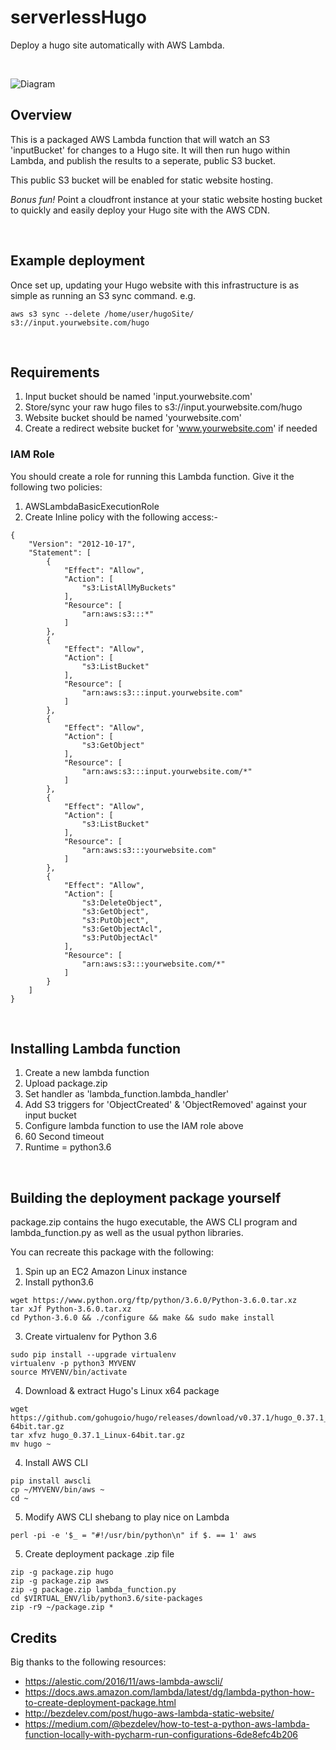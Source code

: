 # serverlessHugo
Deploy a hugo site automatically with AWS Lambda. 

&nbsp;

![Diagram](https://raw.githubusercontent.com/richstokes/serverlessHugo/master/diagram.png)

## Overview
This is a packaged AWS Lambda function that will watch an S3 'inputBucket' for changes to a Hugo site. It will then run hugo within Lambda, and publish the results to a seperate, public S3 bucket.

This public S3 bucket will be enabled for static website hosting.

*Bonus fun!* Point a cloudfront instance at your static website hosting bucket to quickly and easily deploy your Hugo site with the AWS CDN.

&nbsp;

## Example deployment
Once set up, updating your Hugo website with this infrastructure is as simple as running an S3 sync command. e.g.

`aws s3 sync --delete /home/user/hugoSite/ s3://input.yourwebsite.com/hugo`


&nbsp;
## Requirements
1. Input bucket should be named 'input.yourwebsite.com'
2. Store/sync your raw hugo files to s3://input.yourwebsite.com/hugo
3. Website bucket should be named 'yourwebsite.com'
4. Create a redirect website bucket for 'www.yourwebsite.com' if needed



### IAM Role
You should create a role for running this Lambda function. Give it the following two policies:

1. AWSLambdaBasicExecutionRole
2. Create Inline policy with the following access:-
```
{
    "Version": "2012-10-17",
    "Statement": [
        {
            "Effect": "Allow",
            "Action": [
                "s3:ListAllMyBuckets"
            ],
            "Resource": [
                "arn:aws:s3:::*"
            ]
        },
        {
            "Effect": "Allow",
            "Action": [
                "s3:ListBucket"
            ],
            "Resource": [
                "arn:aws:s3:::input.yourwebsite.com"
            ]
        },
        {
            "Effect": "Allow",
            "Action": [
                "s3:GetObject"
            ],
            "Resource": [
                "arn:aws:s3:::input.yourwebsite.com/*"
            ]
        },
        {
            "Effect": "Allow",
            "Action": [
                "s3:ListBucket"
            ],
            "Resource": [
                "arn:aws:s3:::yourwebsite.com"
            ]
        },
        {
            "Effect": "Allow",
            "Action": [
                "s3:DeleteObject",
                "s3:GetObject",
                "s3:PutObject",
                "s3:GetObjectAcl",
                "s3:PutObjectAcl"
            ],
            "Resource": [
                "arn:aws:s3:::yourwebsite.com/*"
            ]
        }
    ]
}
```
&nbsp;

## Installing Lambda function
1. Create a new lambda function
2. Upload package.zip
3. Set handler as 'lambda_function.lambda_handler'
3. Add S3 triggers for 'ObjectCreated' & 'ObjectRemoved' against your input bucket
3. Configure lambda function to use the IAM role above
4. 60 Second timeout
5. Runtime = python3.6

&nbsp;

## Building the deployment package yourself
package.zip contains the hugo executable, the AWS CLI program and lambda_function.py as well as the usual python libraries. 

You can recreate this package with the following:
&nbsp;

1. Spin up an EC2 Amazon Linux instance
2. Install python3.6
```
wget https://www.python.org/ftp/python/3.6.0/Python-3.6.0.tar.xz
tar xJf Python-3.6.0.tar.xz
cd Python-3.6.0 && ./configure && make && sudo make install
```
3. Create virtualenv for Python 3.6
```
sudo pip install --upgrade virtualenv
virtualenv -p python3 MYVENV
source MYVENV/bin/activate
```
4. Download & extract Hugo's Linux x64 package
```
wget https://github.com/gohugoio/hugo/releases/download/v0.37.1/hugo_0.37.1_Linux-64bit.tar.gz
tar xfvz hugo_0.37.1_Linux-64bit.tar.gz
mv hugo ~
```
4. Install AWS CLI
```
pip install awscli
cp ~/MYVENV/bin/aws ~
cd ~
```
5. Modify AWS CLI shebang to play nice on Lambda
```
perl -pi -e '$_ = "#!/usr/bin/python\n" if $. == 1' aws
```

5. Create deployment package .zip file
```
zip -g package.zip hugo
zip -g package.zip aws
zip -g package.zip lambda_function.py
cd $VIRTUAL_ENV/lib/python3.6/site-packages
zip -r9 ~/package.zip *
```

## Credits
Big thanks to the following resources: 
* https://alestic.com/2016/11/aws-lambda-awscli/
* https://docs.aws.amazon.com/lambda/latest/dg/lambda-python-how-to-create-deployment-package.html
* http://bezdelev.com/post/hugo-aws-lambda-static-website/
* https://medium.com/@bezdelev/how-to-test-a-python-aws-lambda-function-locally-with-pycharm-run-configurations-6de8efc4b206


